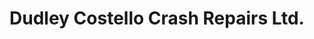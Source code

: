 ---
title: "Dudley Costello Crash Repairs Ltd."
url: /dublin/dudley-costello-crash-repairs-ltd/
shop: car repair
---
